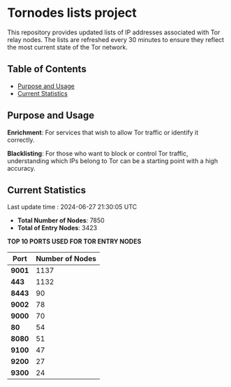 # Tornodes lists project

This repository provides updated lists of IP addresses associated with Tor relay nodes. The lists are refreshed every 30 minutes to ensure they reflect the most current state of the Tor network.

## Table of Contents

- [Purpose and Usage](#purpose-and-usage)
- [Current Statistics](#current-statistics)


## Purpose and Usage

**Enrichment**: For services that wish to allow Tor traffic or identify it correctly.

**Blacklisting**: For those who want to block or control Tor traffic, understanding which IPs belong to Tor can be a starting point with a high accuracy.

## Current Statistics

Last update time : 2024-06-27 21:30:05 UTC

- **Total Number of Nodes**: 7850
- **Total of Entry Nodes**: 3423

**TOP 10 PORTS USED FOR TOR ENTRY NODES**

| **Port** | **Number of Nodes** |
|------|-----------------|
| **9001**   | 1137  |
| **443**   | 1132  |
| **8443**   | 90  |
| **9002**   | 78  |
| **9000**   | 70  |
| **80**   | 54  |
| **8080**   | 51  |
| **9100**   | 47  |
| **9200**   | 27  |
| **9300**   | 24  |

